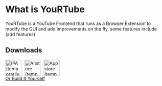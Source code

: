 # What is YouRTube
YouRTube is a YouTube Frontend that runs as a Browser Extension to modify the GUI and add improvements on the fly, some features include (add features)


## Downloads

<div style="display: flex; gap: 10px;">
  <a href="https://www.example1.com" target="_blank" style="text-decoration: none;">
    <img src="https://github.com/user-attachments/assets/919ec881-771d-47ec-80b2-0e916eb2cee1" height="50" alt="IPA (temporarily the github)" />
  </a>
  <a href="https://www.example2.com" target="_blank" style="text-decoration: none;">
    <img src="https://github.com/user-attachments/assets/f398c268-f40d-405e-9d7d-be9c94483439" height="50" alt="Altstore (temporarily the github)" />
  </a>
  <a href="https://www.example3.com" target="_blank" style="text-decoration: none;">
    <img src="https://github.com/user-attachments/assets/ae120809-664a-4055-a9d4-a19677c488b3" height="50" alt="Appstore (temporarily the github)" />
  </a>
</div>
<a href="https://www.github.com/Kalphalus/YouRTube" target="_blank">Or Build It Yourself</a>
